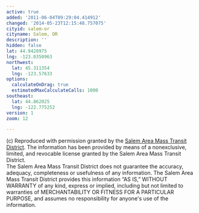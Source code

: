 ```yaml
---
active: true
added: '2011-06-04T09:29:04.414912'
changed: '2014-05-23T12:15:48.757075'
cityid: salem-or
cityname: Salem, OR
description: ''
hidden: false
lat: 44.9428975
lng: -123.0350963
northwest:
  lat: 45.311354
  lng: -123.57633
options:
  calculateOnDrag: true
  estimatedMaxCalculateCalls: 1000
southeast:
  lat: 44.862025
  lng: -122.775252
version: 1
zoom: 12

---
```


(c) Reproduced with permission granted by the [Salem Area Mass Transit District](http://www.cherriots.org/). The information has been provided by means of a nonexclusive, limited, and revocable license granted by the Salem Area Mass Transit District.   
The Salem Area Mass Transit District does not guarantee the accuracy, adequacy, completeness or usefulness of any information. The Salem Area Mass Transit District provides this information “AS IS,” WITHOUT WARRANTY of any kind, express or implied, including but not limited to warranties of MERCHANTABILITY OR FITNESS FOR A PARTICULAR PURPOSE, and assumes no responsibility for anyone's use of the information.
